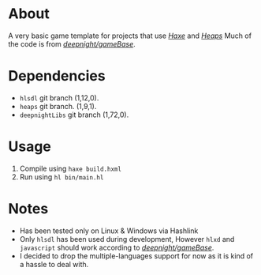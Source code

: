 # About

A very basic game template for projects that use *[Haxe](https://haxe.org)* and *[Heaps](https://heaps.io)*
Much of the code is from *[deepnight/gameBase](https://github.com/deepnight/gameBase)*.

# Dependencies

- `hlsdl` git branch (1,12,0).
- `heaps` git branch. (1,9,1).
- `deepnightLibs` git branch (1,72,0).

# Usage

1. Compile using `haxe build.hxml`
2. Run using `hl bin/main.hl`

# Notes

- Has been tested only on Linux & Windows via Hashlink
- Only `hlsdl` has been used during development, However `hlxd` and `javascript` should work according to *[deepnight/gameBase](https://github.com/deepnight/gameBase)*.
- I decided to drop the multiple-languages support for now as it is kind of a hassle to deal with.
